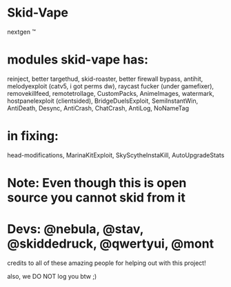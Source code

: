 # Skid-Vape
nextgen :tm:

# modules skid-vape has:
reinject, better targethud, skid-roaster, better firewall bypass, antihit, melodyexploit (catv5, i got perms dw), raycast fucker (under gamefixer), removekillfeed, remotetrollage, CustomPacks, AnimeImages, watermark, hostpanelexploit (clientsided), BridgeDuelsExploit, SemiInstantWin, AntiDeath, Desync, AntiCrash, ChatCrash, AntiLog, NoNameTag

# in fixing:
head-modifications, MarinaKitExploit, SkyScytheInstaKill, AutoUpgradeStats

# Note: Even though this is open source you **cannot** skid from it
# Devs: @nebula, @stav, @skiddedruck, @qwertyui, @mont
credits to all of these amazing people for helping out with this project!

also, we DO NOT log you btw ;)
